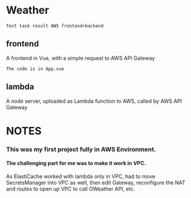 # Weather

`Test task result AWS frontend+backend`

## frontend

A frontend in Vue, with a simple request to AWS API Gateway

`The code is in App.vue`

## lambda

A node server, uploaded as Lambda function to AWS, called by AWS API Gateway

# NOTES

### This was my first project fully in AWS Environment.

#### The challenging part for me was to make it work in VPC.

As ElastiCache worked with lambda only in VPC, had to move SecretsManager into VPC as well, then edit Gateway, reconfigure the NAT and routes to open up VPC to call OWeather API, etc. 

